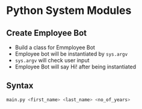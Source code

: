 # Python System Modules

## Create Employee Bot

- Build a class for Emmployee Bot
- Employee bot will be instantiated by `sys.argv`
- `sys.argv` will check user input
- Employee Bot will say Hi! after being instantiated

## Syntax
```bash
main.py <first_name> <last_name> <no_of_years>
```
